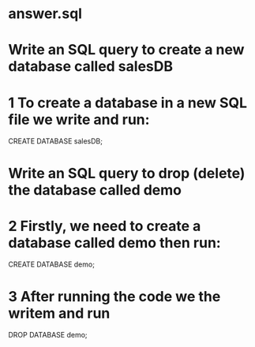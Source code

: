# answer.sql
# Write an SQL query to create a new database called salesDB
# 1 To create a database in a new SQL file we write and run:
CREATE DATABASE salesDB;

# Write an SQL query to drop (delete) the database called demo

# 2 Firstly, we need to create a database called demo then run:
CREATE DATABASE demo;
# 3 After running the code we the writem and run
DROP DATABASE demo;
